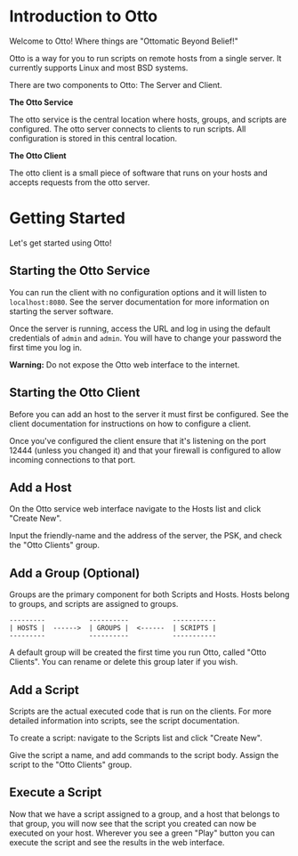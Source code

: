 # Introduction to Otto

Welcome to Otto! Where things are "Ottomatic Beyond Belief!"

Otto is a way for you to run scripts on remote hosts from a single server. It currently supports Linux and most BSD
systems.

There are two components to Otto: The Server and Client.

**The Otto Service**

The otto service is the central location where hosts, groups, and scripts are configured. The otto server connects to
clients
to run scripts. All configuration is stored in this central location.

**The Otto Client**

The otto client is a small piece of software that runs on your hosts and accepts requests from the otto server.

# Getting Started

Let's get started using Otto!

## Starting the Otto Service

You can run the client with no configuration options and it will listen to `localhost:8080`. See the server
documentation for more information on starting the server software.

Once the server is running, access the URL and log in using the default credentials of `admin` and `admin`. You will
have to change your password the first time you log in.

**Warning:** Do not expose the Otto web interface to the internet.

## Starting the Otto Client

Before you can add an host to the server it must first be configured. See the client documentation for instructions on
how to configure a client.

Once you've configured the client ensure that it's listening on the port 12444 (unless you changed it) and that your
firewall is configured to allow incoming connections to that port.

## Add a Host

On the Otto service web interface navigate to the Hosts list and click "Create New".

Input the friendly-name and the address of the server, the PSK, and check the "Otto Clients" group.

## Add a Group (Optional)

Groups are the primary component for both Scripts and Hosts. Hosts belong to groups, and scripts are assigned to groups.

```
---------           ----------           -----------
| HOSTS |  ------>  | GROUPS |  <------  | SCRIPTS |
---------           ----------           -----------
```

A default group will be created the first time you run Otto, called "Otto Clients". You can rename or delete this group
later if you wish.

## Add a Script

Scripts are the actual executed code that is run on the clients. For more detailed information into scripts, see the
script documentation.

To create a script: navigate to the Scripts list and click "Create New".

Give the script a name, and add commands to the script body. Assign the script to the "Otto Clients" group.

## Execute a Script

Now that we have a script assigned to a group, and a host that belongs to that group, you will now see that the script
you created can now be executed on your host. Wherever you see a green "Play" button you can execute the script and see
the results in the web interface.

